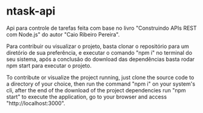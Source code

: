 # ntask-api
Api para controle de tarefas feita com base no livro "Construindo APIs REST com Node.js" do autor "Caio Ribeiro Pereira".

Para contribuir ou visualizar o projeto, basta clonar o repositório para um diretório de sua preferência, e executar o comando "npm i" no terminal do seu sistema, após a conclusão do download das dependências basta rodar npm start para executar o projeto.

To contribute or visualize the project running, just clone the source code to a directory of your choice, then run the command "npm i" on your system's cli, after the end of the download of the project dependencies run "npm start" to execute the application, go to your browser and access "http://localhost:3000".
